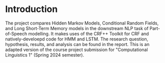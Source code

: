 # Introduction

The project compares Hidden Markov Models, Conditional Random Fields, and Long Short-Term Memory models in the downstream NLP task of Part-of-Speech modelling. It makes uses of the CRF++ Toolkit for CRF and natively-develoepd code for HMM and LSTM. The research question, hypothesis, results, and analysis can be found in the report. This is an adapted version of the course project submission for "Computational Linguistics 1" (Spring 2024 semester). 